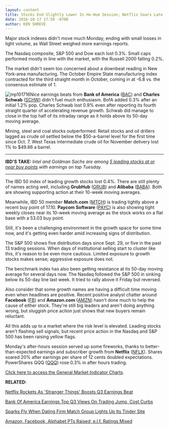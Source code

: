 ```yaml
---
layout: content
title: Stocks End Slightly Lower In Ho-Hum Session; Netflix Soars Late
date: 2016-10-17 17:59 -0700
author: KEN SHREVE
---
```






Major stock indexes didn't move much Monday, ending with small losses in light volume, as Wall Street weighed more earnings reports.


The Nasdaq composite, S&P 500 and Dow each lost 0.3%. Small caps performed mostly in line with the market, with the Russell 2000 falling 0.2%.


The market didn't seem too concerned about a downbeat reading in New York-area manufacturing. The October Empire State manufacturing index contracted for the third straight month in October, coming in at -6.8 vs. the consensus estimate of 1.


![mp101716](https://www.investors.com/wp-content/uploads/2016/10/MP101716.png)Nice earnings beats from **Bank of America** ([BAC](https://research.investors.com/quote.aspx?symbol=BAC)) and **Charles Schwab** ([SCHW](https://research.investors.com/quote.aspx?symbol=SCHW)) didn't fuel much enthusiasm. BofA added 0.3% after an initial 1.2% pop. Charles Schwab lost 0.9% even after reporting its fourth straight quarter of accelerating revenue growth. Schwab did manage to close in the top half of its intraday range as it holds above its 50-day moving average.


Mining, steel and coal stocks outperformed. Retail stocks and oil drillers lagged as crude oil settled below the $50-a-barrel level for the first time since Oct. 7. West Texas intermediate crude oil for November delivery lost 1% to $49.86 a barrel.




---


**IBD'S TAKE:** *Intel and Goldman Sachs are among [5 leading stocks at or near buy points](https://www.investors.com/research/investing-action-plan/intel-dominos-unitedhealth-lead-tuesdays-investing-action-plan/) with earnings on tap Tuesday.*




---


The IBD 50 index of leading growth stocks lost 0.4%. There are still plenty of names acting well, including **GrubHub** ([GRUB](https://research.investors.com/quote.aspx?symbol=GRUB)) and **Alibaba** ([BABA](https://research.investors.com/quote.aspx?symbol=BABA)). Both are showing supporting action at their 10-week moving averages.



Meanwhile, IBD 50 member **Match.com** ([MTCH](https://research.investors.com/quote.aspx?symbol=MTCH)) is trading tightly above a recent buy point of 17.10. **Paycom Software** ([PAYC](https://research.investors.com/quote.aspx?symbol=PAYC)) is also showing tight weekly closes near its 10-week moving average as the stock works on a flat base with a 53.03 buy point.


Still, it's been a challenging environment in the growth space for some time now, and it's getting even harder amid increasing signs of distribution.


The S&P 500 shows five distribution days since Sept. 29, or five in the past 13 trading sessions. When days of institutional selling start to cluster like this, it's reason to be even more cautious. Limited exposure to growth stocks makes sense; aggressive exposure does not.


The benchmark index has also been getting resistance at its 50-day moving average for several days now. The Nasdaq followed the S&P 500 in sinking below its 50-day line last week. It tried to rally above it Friday but reversed.


Also consider that some growth names are having a difficult time moving even when headlines are positive. Recent positive analyst chatter around **Facebook** ([FB](https://research.investors.com/quote.aspx?symbol=FB)) and **Amazon.com** ([AMZN](https://research.investors.com/quote.aspx?symbol=AMZN)) hasn't done much to help the cause of either stock. They're still big leaders and aren't doing anything wrong, but sluggish price action just shows that new buyers remain reluctant.


All this adds up to a market where the risk level is elevated. Leading stocks aren't flashing sell signals, but recent price action in the Nasdaq and S&P 500 has been raising yellow flags.


Monday's after-hours session served up some fireworks, thanks to better-than-expected earnings and subscriber growth from **Netflix** ([NFLX](https://research.investors.com/quote.aspx?symbol=NFLX)). Shares soared 20% after earnings per share of 12 cents doubled expectations. PowerShares QQQ ([QQQ](https://research.investors.com/quote.aspx?symbol=QQQ)) rose 0.3% in after hours trading.


[Click here to access the General Market Indicator Charts](https://www.investors.com/wp-content/uploads/2016/10/IBD1710152224GMI.pdf).


**RELATED:**


[Netflix Rockets As 'Stranger Things' Boosts Q3 Earnings Beat](https://www.investors.com/news/technology/click/netflix-rockets-on-q3-subscriber-gains-earnings-sales/)


[Bank Of America Earnings Top Q3 Views On Trading Jump, Cost Curbs](https://www.investors.com/news/bank-of-america-tops-earnings-views/)


[Sparks Fly When Dating Firm Match Group Lights Up Its Tinder Site](https://www.investors.com/research/the-new-america/tinder-brand-on-fire-lights-ups-match-group-stock/)


[Amazon, Facebook, Alphabet PTs Raised; e.l.f. Ratings Mixed](https://www.investors.com/news/amazon-facebook-pts-raised-e-l-f-started-with-mixed-ratings/)




